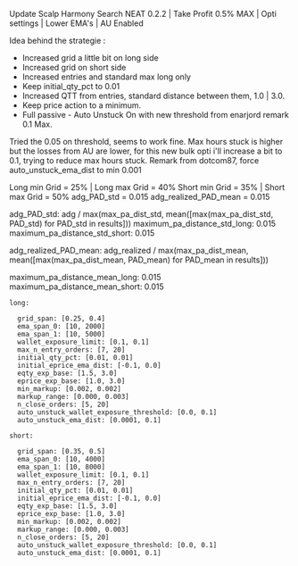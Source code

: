 Update Scalp Harmony Search NEAT 0.2.2 | Take Profit 0.5% MAX | Opti settings | Lower EMA's  | AU Enabled

Idea behind the strategie :

- Increased grid a little bit on long side
- Increased grid on short side
- Increased entries and standard max long only
- Keep initial_qty_pct to 0.01
- Increased QTT from entries, standard distance between them, 1.0 | 3.0.
- Keep price action to a minimum. 
- Full passive - Auto Unstuck On with new threshold from enarjord remark 0.1 Max.

Tried the 0.05 on threshold, seems to work fine. Max hours stuck is higher but the losses from AU are lower, for this new bulk opti i'll increase a bit to 0.1, trying to reduce max hours stuck. 
Remark from dotcom87, force auto_unstuck_ema_dist to min 0.001

Long min Grid = 25% | Long max Grid = 40%
Short min Grid = 35% | Short max Grid = 50%
adg_PAD_std = 0.015
adg_realized_PAD_mean = 0.015 
 
  adg_PAD_std:
  adg / max(max_pa_dist_std, mean([max(max_pa_dist_std, PAD_std) for PAD_std in results]))
  maximum_pa_distance_std_long: 0.015
  maximum_pa_distance_std_short: 0.015

  adg_realized_PAD_mean:
  adg_realized / max(max_pa_dist_mean, mean([max(max_pa_dist_mean, PAD_mean) for PAD_mean in results]))
  
  maximum_pa_distance_mean_long: 0.015
  maximum_pa_distance_mean_short: 0.015

    long:

      grid_span: [0.25, 0.4]
      ema_span_0: [10, 2000]
      ema_span_1: [10, 5000]
      wallet_exposure_limit: [0.1, 0.1]
      max_n_entry_orders: [7, 20]
      initial_qty_pct: [0.01, 0.01]
      initial_eprice_ema_dist: [-0.1, 0.0]
      eqty_exp_base: [1.5, 3.0]
      eprice_exp_base: [1.0, 3.0]
      min_markup: [0.002, 0.002]
      markup_range: [0.000, 0.003]
      n_close_orders: [5, 20]
      auto_unstuck_wallet_exposure_threshold: [0.0, 0.1]
      auto_unstuck_ema_dist: [0.0001, 0.1]

    short:

      grid_span: [0.35, 0.5]
      ema_span_0: [10, 4000]
      ema_span_1: [10, 8000]
      wallet_exposure_limit: [0.1, 0.1]
      max_n_entry_orders: [7, 20]
      initial_qty_pct: [0.01, 0.01]
      initial_eprice_ema_dist: [-0.1, 0.0]
      eqty_exp_base: [1.5, 3.0]
      eprice_exp_base: [1.0, 3.0]
      min_markup: [0.002, 0.002]
      markup_range: [0.000, 0.003]
      n_close_orders: [5, 20]
      auto_unstuck_wallet_exposure_threshold: [0.0, 0.1]
      auto_unstuck_ema_dist: [0.0001, 0.1]

